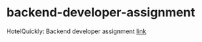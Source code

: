 # backend-developer-assignment

HotelQuickly: Backend developer assignment [link](https://github.com/HQInterview/backend-developer-assignment-v2)
